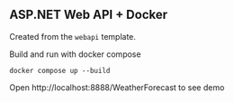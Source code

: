 ## ASP.NET Web API + Docker

Created from the `webapi` template.

Build and run with docker compose
```
docker compose up --build
```

Open http://localhost:8888/WeatherForecast to see demo
